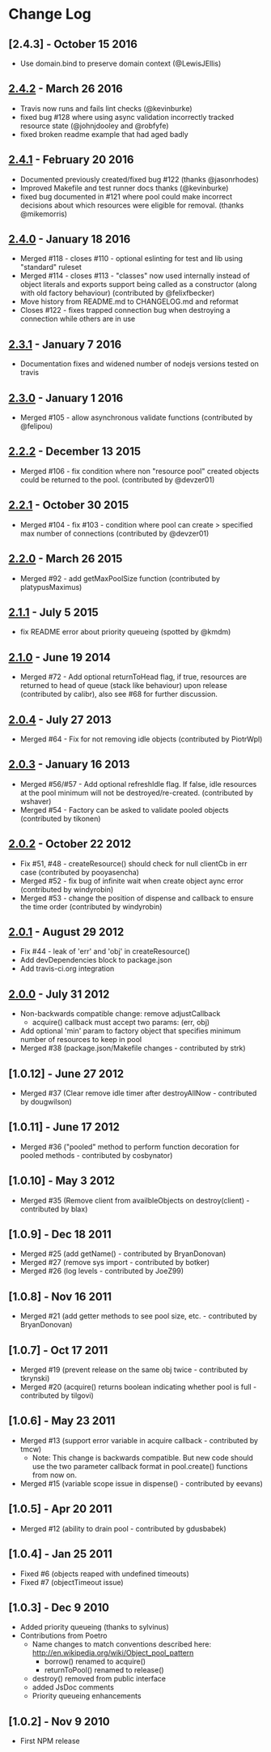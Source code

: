# Change Log

## [2.4.3] - October 15 2016
- Use domain.bind to preserve domain context (@LewisJEllis)

## [2.4.2] - March 26 2016
- Travis now runs and fails lint checks (@kevinburke)
- fixed bug #128 where using async validation incorrectly tracked resource state (@johnjdooley and @robfyfe)
- fixed broken readme example that had aged badly

## [2.4.1] - February 20 2016
- Documented previously created/fixed bug #122 (thanks @jasonrhodes)
- Improved Makefile and test runner docs thanks (@kevinburke)
- fixed bug documented in #121 where pool could make incorrect decisions about which resources were eligible for removal. (thanks @mikemorris)

## [2.4.0] - January 18 2016
- Merged #118 - closes #110 - optional eslinting for test and lib using "standard" ruleset
- Merged #114 - closes #113 - "classes" now used internally instead of object literals and exports support being called as a constructor (along with old factory behaviour) (contributed by @felixfbecker)
- Move history from README.md to CHANGELOG.md and reformat
- Closes #122 - fixes trapped connection bug when destroying a connection while others are in use

## [2.3.1] - January 7 2016
- Documentation fixes and widened number of nodejs versions tested on travis

## [2.3.0] - January 1 2016
- Merged #105 - allow asynchronous validate functions (contributed by @felipou)

## [2.2.2] - December 13 2015
- Merged #106 - fix condition where non "resource pool" created objects could be returned to the pool. (contributed by @devzer01)

## [2.2.1] - October 30 2015
- Merged #104 - fix #103 - condition where pool can create > specified max number of connections (contributed by @devzer01)

## [2.2.0] - March 26 2015
- Merged #92 - add getMaxPoolSize function (contributed by platypusMaximus)

## [2.1.1] - July 5 2015
- fix README error about priority queueing (spotted by @kmdm)

## [2.1.0] - June 19 2014
- Merged #72 - Add optional returnToHead flag, if true, resources are returned to head of queue (stack like behaviour) upon release (contributed by calibr), also see #68 for further discussion.

## [2.0.4] - July 27 2013
- Merged #64 - Fix for not removing idle objects (contributed by PiotrWpl)

## [2.0.3] - January 16 2013
- Merged #56/#57 - Add optional refreshIdle flag. If false, idle resources at the pool minimum will not be destroyed/re-created. (contributed by wshaver)
- Merged #54 - Factory can be asked to validate pooled objects (contributed by tikonen)

## [2.0.2] - October 22 2012
- Fix #51, #48 - createResource() should check for null clientCb in err case (contributed by pooyasencha)
- Merged #52 - fix bug of infinite wait when create object aync error (contributed by windyrobin)
- Merged #53 - change the position of dispense and callback to ensure the time order (contributed by windyrobin)

## [2.0.1] - August 29 2012
- Fix #44 - leak of 'err' and 'obj' in createResource()
- Add devDependencies block to package.json
- Add travis-ci.org integration

## [2.0.0] - July 31 2012
- Non-backwards compatible change: remove adjustCallback
  - acquire() callback must accept two params: (err, obj)
- Add optional 'min' param to factory object that specifies minimum number of resources to keep in pool
- Merged #38 (package.json/Makefile changes - contributed by strk)

## [1.0.12] - June 27 2012
- Merged #37 (Clear remove idle timer after destroyAllNow - contributed by dougwilson)

## [1.0.11] - June 17 2012
- Merged #36 ("pooled" method to perform function decoration for pooled methods - contributed by cosbynator)

## [1.0.10] - May 3 2012
- Merged #35 (Remove client from availbleObjects on destroy(client) - contributed by blax)

## [1.0.9] - Dec 18 2011
- Merged #25 (add getName() - contributed by BryanDonovan)
- Merged #27 (remove sys import - contributed by botker)
- Merged #26 (log levels - contributed by JoeZ99)

## [1.0.8] - Nov 16 2011
- Merged #21 (add getter methods to see pool size, etc. - contributed by BryanDonovan)

## [1.0.7] - Oct 17 2011
- Merged #19 (prevent release on the same obj twice - contributed by tkrynski)
- Merged #20 (acquire() returns boolean indicating whether pool is full - contributed by tilgovi)

## [1.0.6] - May 23 2011
- Merged #13 (support error variable in acquire callback - contributed by tmcw)
  - Note: This change is backwards compatible.  But new code should use the two parameter callback format in pool.create() functions from now on.
- Merged #15 (variable scope issue in dispense() - contributed by eevans)

## [1.0.5] - Apr 20 2011
- Merged #12 (ability to drain pool - contributed by gdusbabek)

## [1.0.4] - Jan 25 2011
- Fixed #6 (objects reaped with undefined timeouts)
- Fixed #7 (objectTimeout issue)

## [1.0.3] - Dec 9 2010
- Added priority queueing (thanks to sylvinus)
- Contributions from Poetro
  - Name changes to match conventions described here: http://en.wikipedia.org/wiki/Object_pool_pattern
    - borrow() renamed to acquire()
    - returnToPool() renamed to release()
  - destroy() removed from public interface
  - added JsDoc comments
  - Priority queueing enhancements

## [1.0.2] - Nov 9 2010
- First NPM release

[unreleased]: https://github.com/coopernurse/node-pool/compare/v2.4.2...HEAD
[2.4.2]: https://github.com/coopernurse/node-pool/compare/v2.4.1...v2.4.2
[2.4.1]: https://github.com/coopernurse/node-pool/compare/v2.4.0...v2.4.1
[2.4.0]: https://github.com/coopernurse/node-pool/compare/v2.3.1...v2.4.0
[2.3.1]: https://github.com/coopernurse/node-pool/compare/v2.3.0...v2.3.1
[2.3.0]: https://github.com/coopernurse/node-pool/compare/v2.2.2...v2.3.0
[2.2.2]: https://github.com/coopernurse/node-pool/compare/v2.2.1...v2.2.2
[2.2.1]: https://github.com/coopernurse/node-pool/compare/v2.2.0...v2.2.1
[2.2.0]: https://github.com/coopernurse/node-pool/compare/v2.1.1...v2.2.0
[2.1.1]: https://github.com/coopernurse/node-pool/compare/v2.1.0...v2.1.1
[2.1.0]: https://github.com/coopernurse/node-pool/compare/v2.0.4...v2.1.0
[2.0.4]: https://github.com/coopernurse/node-pool/compare/v2.0.3...v2.0.4
[2.0.3]: https://github.com/coopernurse/node-pool/compare/v2.0.2...v2.0.3
[2.0.2]: https://github.com/coopernurse/node-pool/compare/v2.0.1...v2.0.2
[2.0.1]: https://github.com/coopernurse/node-pool/compare/v2.0.0...v2.0.1
[2.0.0]: https://github.com/coopernurse/node-pool/compare/v1.0.12...v2.0.0
